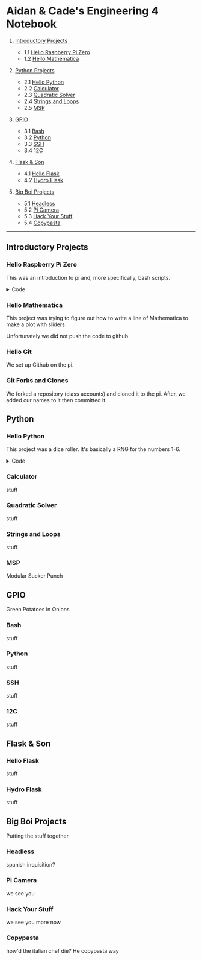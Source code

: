 # Aidan & Cade's Engineering 4 Notebook

1) [Introductory Projects](https://github.com/ADaMiller14/Engineering_4_Notebook#raspberry-pi)
    - 1.1 [Hello Raspberry Pi Zero](https://github.com/ADaMiller14/Engineering_4_Notebook#hello-raspberry-pi-zero)
    - 1.2 [Hello Mathematica](https://github.com/ADaMiller14/Engineering_4_Notebook#hello-mathematica)
  
2) [Python Projects](https://github.com/ADaMiller14/Engineering_4_Notebook#python)
    - 2.1 [Hello Python](https://github.com/ADaMiller14/Engineering_4_Notebook#hello-python)
    - 2.2 [Calculator](https://github.com/ADaMiller14/Engineering_4_Notebook#calculator)
    - 2.3 [Quadratic Solver](https://github.com/ADaMiller14/Engineering_4_Notebook#quadratic-solver)
    - 2.4 [Strings and Loops](https://github.com/ADaMiller14/Engineering_4_Notebook#strings-and-loops)
    - 2.5 [MSP](https://github.com/ADaMiller14/Engineering_4_Notebook#hangman)

3) [GPIO](https://github.com/ADaMiller14/Engineering_4_Notebook#GPIO)
    - 3.1 [Bash](https://github.com/ADaMiller14/Engineering_4_Notebook#Bash)
    - 3.2 [Python](https://github.com/ADaMiller14/Engineering_4_Notebook#Python)
    - 3.3 [SSH](https://github.com/ADaMiller14/Engineering_4_Notebook#SSH)
    - 3.4 [12C](https://github.com/ADaMiller14/Engineering_4_Notebook#12C)
  
4) [Flask & Son](https://github.com/ADaMiller14/Engineering_4_Notebook#Flask-&-Son)
    - 4.1 [Hello Flask](https://github.com/ADaMiller14/Engineering_4_Notebook#Hello-Flask)
    - 4.2 [Hydro Flask](https://github.com/ADaMiller14/Engineering_4_Notebook#Hydro-Flask)

5) [Big Boi Projects](https://github.com/ADaMiller14/Engineering_4_Notebook#Big-Boi-Projects)
    - 5.1 [Headless](https://github.com/ADaMiller14/Engineering_4_Notebook#Headless)
    - 5.2 [Pi Camera](https://github.com/ADaMiller14/Engineering_4_Notebook#Pi-Camera)
    - 5.3 [Hack Your Stuff](https://github.com/ADaMiller14/Engineering_4_Notebook#Hack-Your-Stuff)
    - 5.4 [Copypasta](https://github.com/ADaMiller14/Engineering_4_Notebook#Copypasta)
___
## Introductory Projects
### Hello Raspberry Pi Zero
This was an introduction to pi and, more specifically, bash scripts.
<details>
<summary>Code</summary>
<br>
#!/bin/bash
str="Hello World!" #declares the string
for i in {1..10} #run the loop 10 times
done
</details>

### Hello Mathematica
This project was trying to figure out how to write a line of Mathematica to make a plot with sliders

Unfortunately we did not push the code to github
### Hello Git
We set up Github on the pi.
### Git Forks and Clones
We forked a repository (class accounts) and cloned it to the pi. After, we added our names to it then committed it.
## Python
### Hello Python
This project was a dice roller. It's basically a RNG for the numbers 1-6.
<details>
<summary>Code</summary>
<br>
# Automatic Die Roller
# Written By Aidan Miller & Cade Young

import random
from random import randint

print ("Automatic D6 Roller")
print ("Press Enter to roll, press x to exit")

x = 0

while x == 0:
    if input() == "":
        r1 = random.randint(1,6)
        print((r1))
        print("Roll again?")
    if input() == "x":
        exit()
</details>

### Calculator
stuff
### Quadratic Solver
stuff
### Strings and Loops
stuff
### MSP 
Modular Sucker Punch
## GPIO 
Green Potatoes in Onions
### Bash
stuff
### Python
stuff
### SSH
stuff
### 12C
stuff
## Flask & Son
### Hello Flask
stuff
### Hydro Flask
stuff
## Big Boi Projects
Putting the stuff together
### Headless 
spanish inquisition?
### Pi Camera 
we see you
### Hack Your Stuff 
we see you more now
### Copypasta 
how'd the italian chef die? He copypasta way
